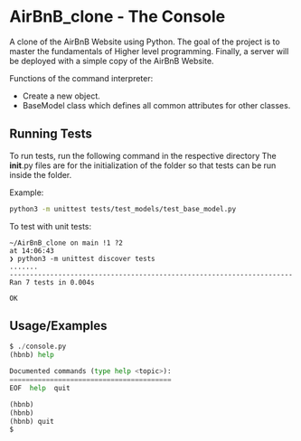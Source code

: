 # AirBnB_clone - The Console
A clone of the AirBnB Website using Python.
The goal of the project is to master the fundamentals of Higher level programming. Finally, a server will be deployed with a simple copy of the AirBnB Website. 

Functions of the command interpreter:
 -  Create a new object. 
 - BaseModel class which defines all common attributes for other classes. 
## Running Tests

To run tests, run the following command in the respective directory
The __init__.py files are for the initialization of the folder so that tests can be run inside the folder.

Example: 

```bash
python3 -m unittest tests/test_models/test_base_model.py
```
To test with unit tests:
```
~/AirBnB_clone on main !1 ?2                                                                                                                     at 14:06:43
❯ python3 -m unittest discover tests
.......
----------------------------------------------------------------------
Ran 7 tests in 0.004s

OK
```


## Usage/Examples

```python
$ ./console.py
(hbnb) help

Documented commands (type help <topic>):
========================================
EOF  help  quit

(hbnb) 
(hbnb) 
(hbnb) quit
$
```

